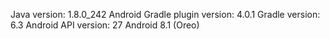 Java version: 1.8.0_242
Android Gradle plugin version: 4.0.1
Gradle version: 6.3
Android API version: 27 Android 8.1 (Oreo)
